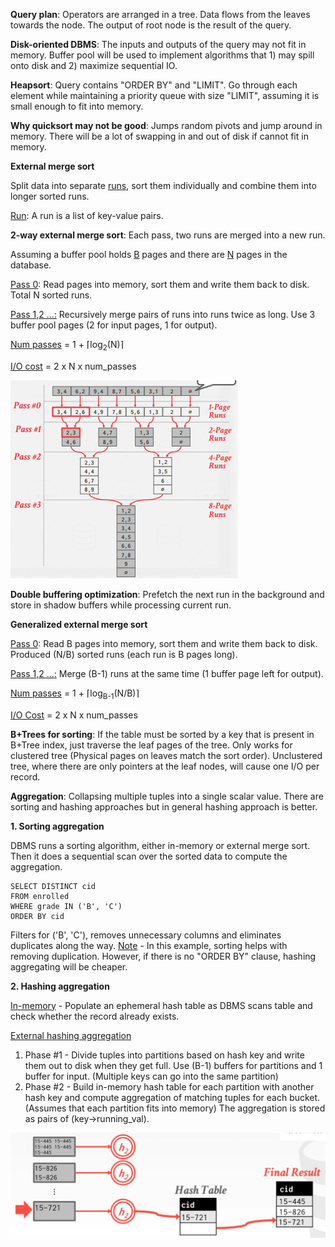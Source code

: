 **Query plan**: Operators are arranged in a tree. Data flows from the leaves towards the node. The output of root node is the result of the query.

**Disk-oriented DBMS**: The inputs and outputs of the query may not fit in memory. Buffer pool will be used to implement algorithms that 1) may spill onto disk and 2) maximize sequential IO.

**Heapsort**: Query contains "ORDER BY" and "LIMIT". Go through each element while maintaining a priority queue with size "LIMIT", assuming it is small enough to fit into memory.

**Why quicksort may not be good**: Jumps random pivots and jump around in memory. There will be a lot of swapping in and out of disk if cannot fit in memory.

**External merge sort**

Split data into separate <u>runs</u>, sort them individually and combine them into longer sorted runs.

<u>Run</u>: A run is a list of key-value pairs.

**2-way external merge sort**: Each pass, two runs are merged into a new run.

Assuming a buffer pool holds <u>B</u> pages and there are <u>N</u> pages in the database.

<u>Pass 0</u>: Read pages into memory, sort them and write them back to disk. Total N sorted runs.

<u>Pass 1,2 ...:</u> Recursively merge pairs of runs into runs twice as long. Use 3 buffer pool pages (2 for input pages, 1 for output).

<u>Num passes</u> = 1 + ⌈log<sub>2</sub>(N)⌉

<u>I/O cost</u> = 2 x N x num_passes

![](images/Pasted%20image%2020220929141712.png)

**Double buffering optimization**: Prefetch the next run in the background and store in shadow buffers while processing current run.

**Generalized external merge sort**

<u>Pass 0</u>: Read B pages into memory, sort them and write them back to disk. Produced (N/B) sorted runs (each run is B pages long).

<u>Pass 1,2 ...:</u> Merge (B-1) runs at the same time (1 buffer page left for output).

<u>Num passes</u> = 1 + ⌈log<sub>B-1</sub>(N/B)⌉

<u>I/O Cost</u> = 2 x N x num_passes

**B+Trees for sorting**: If the table must be sorted by a key that is present in B+Tree index, just traverse the leaf pages of the tree. Only works for clustered tree (Physical pages on leaves match the sort order). Unclustered tree, where there are only pointers at the leaf nodes, will cause one I/O per record.

**Aggregation**: Collapsing multiple tuples into a single scalar value. There are sorting and hashing approaches but in general hashing approach is better.

**1. Sorting aggregation**

DBMS runs a sorting algorithm, either in-memory or external merge sort. Then it does a sequential scan over the sorted data to compute the aggregation.

```
SELECT DISTINCT cid
FROM enrolled
WHERE grade IN ('B', 'C')
ORDER BY cid
```

Filters for ('B', 'C'), removes unnecessary columns and eliminates duplicates along the way. <u>Note</u> - In this example, sorting helps with removing duplication. However, if there is no "ORDER BY" clause, hashing aggregating will be cheaper.

**2. Hashing aggregation**

<u>In-memory</u> - Populate an ephemeral hash table as DBMS scans table and check whether the record already exists.

<u>External hashing aggregation</u>

1. Phase #1 - Divide tuples into partitions based on hash key and write them out to disk when they get full. Use (B-1) buffers for partitions and 1 buffer for input. (Multiple keys can go into the same partition)
2. Phase #2 - Build in-memory hash table for each partition with another hash key and compute aggregation of matching tuples for each bucket. (Assumes that each partition fits into memory) The aggregation is stored as pairs of (key->running_val).

![](images/Pasted%20image%2020220929145112.png)